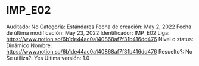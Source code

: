 # IMP_E02

Auditado: No
Categoría: Estándares
Fecha de creación: May 2, 2022
Fecha de última modificación: May 23, 2022
Identificador: IMP_E02
Liga: https://www.notion.so/6b1de44ac0a140868af7f31b416dd476 
Nivel o status: Dinámico
Nombre: https://www.notion.so/6b1de44ac0a140868af7f31b416dd476 
Resuelto?: No
Se utiliza?: Yes
Última versión: 1.0